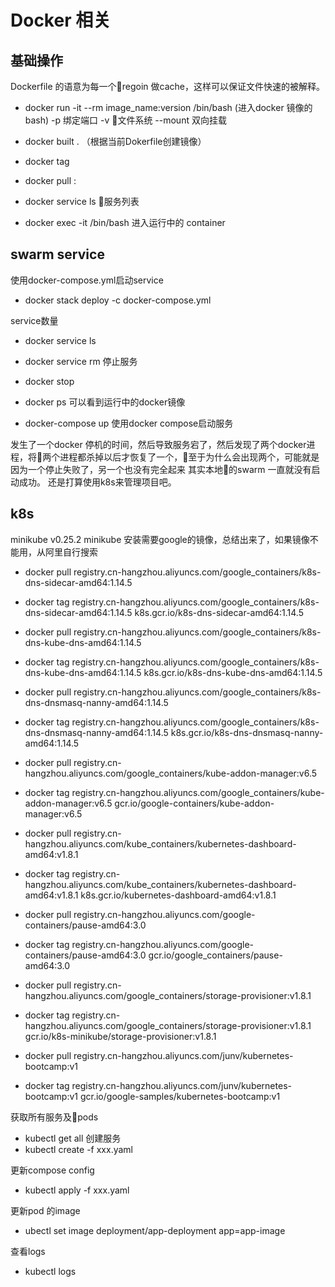 # Docker 相关
## 基础操作
Dockerfile 的语意为每一个regoin 做cache，这样可以保证文件快速的被解释。

 - docker run -it --rm image_name:version /bin/bash (进入docker 镜像的bash)
    -p 绑定端口
    -v 文件系统
    --mount 双向挂载
 - docker built . （根据当前Dokerfile创建镜像）
 
 - docker tag 
 
 - docker pull <source>:<tag>

 - docker service ls 服务列表

 - docker exec -it <containter id> /bin/bash 进入运行中的 container 
## swarm service
使用docker-compose.yml启动service

 - docker stack deploy -c docker-compose.yml <service name>
 
service数量
 - docker service ls

 - docker service rm <service name> 停止服务

 - docker stop <service>

 - docker ps 可以看到运行中的docker镜像

 - docker-compose up 使用docker compose启动服务

 发生了一个docker 停机的时间，然后导致服务宕了，然后发现了两个docker进程，将两个进程都杀掉以后才恢复了一个，至于为什么会出现两个，可能就是因为一个停止失败了，另一个也没有完全起来
其实本地的swarm 一直就没有启动成功。
还是打算使用k8s来管理项目吧。

## k8s
minikube v0.25.2
minikube 安装需要google的镜像，总结出来了，如果镜像不能用，从阿里自行搜索
 -  docker pull registry.cn-hangzhou.aliyuncs.com/google_containers/k8s-dns-sidecar-amd64:1.14.5
 -  docker tag registry.cn-hangzhou.aliyuncs.com/google_containers/k8s-dns-sidecar-amd64:1.14.5 k8s.gcr.io/k8s-dns-sidecar-amd64:1.14.5
 
 -  docker pull registry.cn-hangzhou.aliyuncs.com/google_containers/k8s-dns-kube-dns-amd64:1.14.5
 -  docker tag registry.cn-hangzhou.aliyuncs.com/google_containers/k8s-dns-kube-dns-amd64:1.14.5 k8s.gcr.io/k8s-dns-kube-dns-amd64:1.14.5

 -  docker pull registry.cn-hangzhou.aliyuncs.com/google_containers/k8s-dns-dnsmasq-nanny-amd64:1.14.5
 -  docker tag registry.cn-hangzhou.aliyuncs.com/google_containers/k8s-dns-dnsmasq-nanny-amd64:1.14.5 k8s.gcr.io/k8s-dns-dnsmasq-nanny-amd64:1.14.5

 -  docker pull registry.cn-hangzhou.aliyuncs.com/google_containers/kube-addon-manager:v6.5
 -  docker tag registry.cn-hangzhou.aliyuncs.com/google_containers/kube-addon-manager:v6.5 gcr.io/google-containers/kube-addon-manager:v6.5

 -  docker pull registry.cn-hangzhou.aliyuncs.com/kube_containers/kubernetes-dashboard-amd64:v1.8.1
 -  docker tag registry.cn-hangzhou.aliyuncs.com/kube_containers/kubernetes-dashboard-amd64:v1.8.1 k8s.gcr.io/kubernetes-dashboard-amd64:v1.8.1

 -  docker pull registry.cn-hangzhou.aliyuncs.com/google-containers/pause-amd64:3.0
 -  docker tag registry.cn-hangzhou.aliyuncs.com/google-containers/pause-amd64:3.0 gcr.io/google_containers/pause-amd64:3.0
 -  docker pull registry.cn-hangzhou.aliyuncs.com/google_containers/storage-provisioner:v1.8.1
 -  docker tag registry.cn-hangzhou.aliyuncs.com/google_containers/storage-provisioner:v1.8.1 gcr.io/k8s-minikube/storage-provisioner:v1.8.1

 - docker pull registry.cn-hangzhou.aliyuncs.com/junv/kubernetes-bootcamp:v1 
 - docker tag registry.cn-hangzhou.aliyuncs.com/junv/kubernetes-bootcamp:v1 gcr.io/google-samples/kubernetes-bootcamp:v1

获取所有服务及pods
 - kubectl get all
创建服务
 - kubectl create -f xxx.yaml

更新compose config
- kubectl apply -f xxx.yaml

更新pod 的image
- ubectl set image deployment/app-deployment app=app-image

查看logs
- kubectl logs <deployment-instance>
